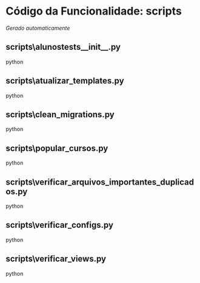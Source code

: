 # Código da Funcionalidade: scripts
*Gerado automaticamente*



## scripts\alunostests__init__.py

python





## scripts\atualizar_templates.py

python





## scripts\clean_migrations.py

python





## scripts\popular_cursos.py

python





## scripts\verificar_arquivos_importantes_duplicados.py

python





## scripts\verificar_configs.py

python





## scripts\verificar_views.py

python



